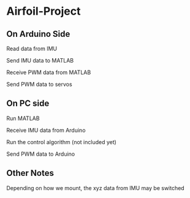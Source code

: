 # Airfoil-Project

## On Arduino Side
Read data from IMU

Send IMU data to MATLAB

Receive PWM data from MATLAB

Send PWM data to servos

## On PC side
Run MATLAB

Receive IMU data from Arduino

Run the control algorithm (not included yet)

Send PWM data to Arduino

## Other Notes
Depending on how we mount, the xyz data from IMU may be switched